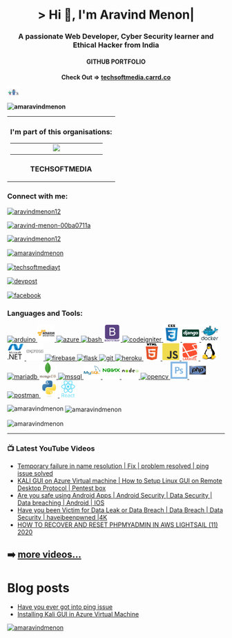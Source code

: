 <h1 align="center"> > Hi 👋, I'm Aravind Menon|</h1>
<h3 align="center">A passionate Web Developer, Cyber Security learner and Ethical Hacker from India</h3>
<h4 align="center"> GITHUB PORTFOLIO </h4>
<h4 align="center">Check Out => <a href="https://techsoftmedia.carrd.co/">techsoftmedia.carrd.co</a>
<!-- https://github.com/amaravindmenon -->
<p align="left"> <img src="dev-working.gif" alt="amaravindmenon" height="20px" width="30px"/> </p>
<p align="left"> <img src="https://komarev.com/ghpvc/?username=amaravindmenon&label=Profile%20views&color=0e75b6&style=flat" alt="amaravindmenon" /> </p>

<table width="100%">
        <tr>
        <td align="center">
        <h3>I'm part of this organisations:</h3>
        <table>
                <tr>
                <td align="center" width="200">
                <a href="https://github.com/amaravindmenon">
                <img width="100%" src="https://yt3.ggpht.com/ytc/AAUvwnjbD6ONOtnt8CBysp4Eq9A4fhAO21KrCo4offOiIQ=s88-c-k-c0x00ffffff-no-rj" />
                </a>
                </td>
                </tr>
        </table>
        <h3>TECHSOFTMEDIA</h3>        
        </td>
        </tr>
</table>
<h3 align="left">Connect with me:</h3>

<p align="left"> <a href="https://twitter.com/aravindmenon12" target="blank"><img src="https://img.shields.io/twitter/follow/aravindmenon12?logo=twitter&style=for-the-badge" alt="aravindmenon12" /></a> </p>
<p align="left"> <a href="https://www.linkedin.com/in/aravind-menon-00ba0711a/" target="blank"><img align="center" src="https://img.shields.io/badge/LInkedin-Follow-blue?style=for-the-badge&logo=Linkedin" alt="aravind-menon-00ba0711a" /></a> </p>
<p align="left"> <a href="https://youtube.com/techsoftmedia" target="blank"><img src="https://img.shields.io/youtube/channel/subscribers/UCa_HIEu0txzY_Fmy5Np-MZA?color=silver&logo=YOUTUBE&logoColor=red&style=for-the-badge" alt="aravindmenon12" /></a> </p>
<p align="left"> <a href="https://dev.to/@amaravindmenon" target="blank"><img align="center" src="https://img.shields.io/badge/DEV.to-Follow-blue?style=for-the-badge&logo=dev.to" alt="amaravindmenon" /></a><!-- https://github.com/amaravindmenon --> </p>
<p align="left"> <a href="https://www.instagram.com/techsoftmediayt/" target="blank"><img align="center" src="https://img.shields.io/badge/instagram-Follow-red?style=for-the-badge&logo=instagram" alt="techsoftmediayt" /></a> </p>
<p align="left"> <a href="https://devpost.com/aravind-shinja" target="blank"><img align="center" src="https://img.shields.io/badge/Devpost-Follow-yellowgreen?style=for-the-badge&logo=devpost" alt="devpost" /></a> </p>
<p align="left"> <a href="https://www.facebook.com/aravind.menon.372" target="blank"><img align="center" src="https://img.shields.io/badge/facebook-follow-blue?style=for-the-badge&logo=facebook" alt="facebook" /></a> </p>


<h3 align="left">Languages and Tools:</h3>
<p align="left"> <a href="https://www.arduino.cc/" target="_blank"> <img src="https://cdn.worldvectorlogo.com/logos/arduino-1.svg" alt="arduino" width="40" height="40"/> </a> <a href="https://aws.amazon.com" target="_blank"> <img src="https://raw.githubusercontent.com/devicons/devicon/master/icons/amazonwebservices/amazonwebservices-original-wordmark.svg" alt="aws" width="40" height="40"/> </a> <a href="https://azure.microsoft.com/en-in/" target="_blank"><!-- https://github.com/amaravindmenon --> <img src="https://www.vectorlogo.zone/logos/microsoft_azure/microsoft_azure-icon.svg" alt="azure" width="40" height="40"/> </a> <a href="https://www.gnu.org/software/bash/" target="_blank"> <img src="https://www.vectorlogo.zone/logos/gnu_bash/gnu_bash-icon.svg" alt="bash" width="40" height="40"/> </a> <a href="https://getbootstrap.com" target="_blank"> <img src="https://raw.githubusercontent.com/devicons/devicon/master/icons/bootstrap/bootstrap-plain-wordmark.svg" alt="bootstrap" width="40" height="40"/> </a> <a href="https://codeigniter.com" target="_blank"> <img src="https://cdn.worldvectorlogo.com/logos/codeigniter.svg" alt="codeigniter" width="40" height="40"/> </a> <a href="https://www.w3schools.com/css/" target="_blank"> <img src="https://raw.githubusercontent.com/devicons/devicon/master/icons/css3/css3-original-wordmark.svg" alt="css3" width="40" height="40"/> </a> <a href="https://www.djangoproject.com/" target="_blank"><!-- https://github.com/amaravindmenon --> <img src="https://raw.githubusercontent.com/devicons/devicon/master/icons/django/django-original.svg" alt="django" width="40" height="40"/> </a> <a href="https://www.docker.com/" target="_blank"> <img src="https://raw.githubusercontent.com/devicons/devicon/master/icons/docker/docker-original-wordmark.svg" alt="docker" width="40" height="40"/> </a> <a href="https://dotnet.microsoft.com/" target="_blank"> <img src="https://raw.githubusercontent.com/devicons/devicon/master/icons/dot-net/dot-net-original-wordmark.svg" alt="dotnet" width="40" height="40"/> </a> <a href="https://expressjs.com" target="_blank"> <img src="https://raw.githubusercontent.com/devicons/devicon/master/icons/express/express-original-wordmark.svg" alt="express" width="40" height="40"/> </a> <!-- https://github.com/amaravindmenon --><a href="https://firebase.google.com/" target="_blank"> <img src="https://www.vectorlogo.zone/logos/firebase/firebase-icon.svg" alt="firebase" width="40" height="40"/> </a> <a href="https://flask.palletsprojects.com/" target="_blank"> <img src="https://www.vectorlogo.zone/logos/pocoo_flask/pocoo_flask-icon.svg" alt="flask" width="40" height="40"/> </a> <a href="https://git-scm.com/" target="_blank"> <img src="https://www.vectorlogo.zone/logos/git-scm/git-scm-icon.svg" alt="git" width="40" height="40"/> </a> <a href="https://heroku.com" target="_blank"> <img src="https://www.vectorlogo.zone/logos/heroku/heroku-icon.svg" alt="heroku" width="40" height="40"/> </a> <a href="https://www.w3.org/html/" target="_blank"> <img src="https://raw.githubusercontent.com/devicons/devicon/master/icons/html5/html5-original-wordmark.svg" alt="html5" width="40" height="40"/> </a> <a href="https://developer.mozilla.org/en-US/docs/Web/JavaScript" target="_blank"> <!-- https://github.com/amaravindmenon --><img src="https://raw.githubusercontent.com/devicons/devicon/master/icons/javascript/javascript-original.svg" alt="javascript" width="40" height="40"/> </a> <a href="https://laravel.com/" target="_blank"> <img src="https://raw.githubusercontent.com/devicons/devicon/master/icons/laravel/laravel-plain-wordmark.svg" alt="laravel" width="40" height="40"/> </a> <a href="https://www.linux.org/" target="_blank"> <img src="https://raw.githubusercontent.com/devicons/devicon/master/icons/linux/linux-original.svg" alt="linux" width="40" height="40"/> </a> <a href="https://mariadb.org/" target="_blank"> <img src="https://www.vectorlogo.zone/logos/mariadb/mariadb-icon.svg" alt="mariadb" width="40" height="40"/> </a> <a href="https://www.mongodb.com/" target="_blank"> <img src="https://raw.githubusercontent.com/devicons/devicon/master/icons/mongodb/mongodb-original-wordmark.svg" alt="mongodb" width="40" height="40"/> </a><!-- https://github.com/amaravindmenon --> <a href="https://www.microsoft.com/en-us/sql-server" target="_blank"> <img src="https://cdn.worldvectorlogo.com/logos/microsoft-sql-server.svg" alt="mssql" width="40" height="40"/> </a> <a href="https://www.mysql.com/" target="_blank"> <img src="https://raw.githubusercontent.com/devicons/devicon/master/icons/mysql/mysql-original-wordmark.svg" alt="mysql" width="40" height="40"/> </a> <a href="https://www.nginx.com" target="_blank"> <img src="https://raw.githubusercontent.com/devicons/devicon/master/icons/nginx/nginx-original.svg" alt="nginx" width="40" height="40"/> </a> <a href="https://nodejs.org" target="_blank"> <img src="https://raw.githubusercontent.com/devicons/devicon/master/icons/nodejs/nodejs-original-wordmark.svg" alt="nodejs" width="40" height="40"/> </a> <a href="https://opencv.org/" target="_blank"> <img src="https://www.vectorlogo.zone/logos/opencv/opencv-icon.svg" alt="opencv" width="40" height="40"/> </a> <a href="https://www.photoshop.com/en" target="_blank"> <img src="https://raw.githubusercontent.com/devicons/devicon/master/icons/photoshop/photoshop-line.svg" alt="photoshop" width="40" height="40"/> </a> <a href="https://www.php.net" target="_blank"> <!-- https://github.com/amaravindmenon --><img src="https://raw.githubusercontent.com/devicons/devicon/master/icons/php/php-original.svg" alt="php" width="40" height="40"/> </a> <a href="https://postman.com" target="_blank"> <img src="https://www.vectorlogo.zone/logos/getpostman/getpostman-icon.svg" alt="postman" width="40" height="40"/> </a> <a href="https://www.python.org" target="_blank"> <img src="https://raw.githubusercontent.com/devicons/devicon/master/icons/python/python-original.svg" alt="python" width="40" height="40"/> </a> <a href="https://reactjs.org/" target="_blank"> <img src="https://raw.githubusercontent.com/devicons/devicon/master/icons/react/react-original-wordmark.svg" alt="react" width="40" height="40"/> </a> </p>

<p><img align="left" src="https://github-readme-stats.vercel.app/api/top-langs?username=amaravindmenon&show_icons=true&locale=en&layout=compact" alt="amaravindmenon" /></p><!-- https://github.com/amaravindmenon -->

<p>&nbsp;<img align="center" src="https://github-readme-stats.vercel.app/api?username=amaravindmenon&show_icons=true&locale=en" alt="amaravindmenon" /></p>

<p><img align="center" src="https://github-readme-streak-stats.herokuapp.com/?user=amaravindmenon&" alt="amaravindmenon" /></p>

------

### 📺 Latest YouTube Videos

<!-- YOUTUBE:START -->
- [Temporary failure in name resolution | Fix | problem resolved | ping issue solved](https://www.youtube.com/watch?v=UOszyo1EZvs)
- [KALI GUI on Azure Virtual machine | How to Setup Linux GUI on Remote Desktop Protocol | Pentest box](https://www.youtube.com/watch?v=24KsWyw7Ca0)
- [Are you safe using Android Apps | Android Security | Data Security | Data breaching | Android | IOS](https://www.youtube.com/watch?v=inhCHBF133k)
- [Have you been Victim for Data Leak or Data Breach | Data Breach | Data Security | haveibeenpwned |4K](https://www.youtube.com/watch?v=76QRbFEiX5g)
- [HOW TO RECOVER AND RESET PHPMYADMIN IN AWS LIGHTSAIL (11) 2020](https://www.youtube.com/watch?v=sUKRdEZNmfg)
<!-- YOUTUBE:END -->

➡️ [more videos...](https://youtube.com/techsoftmedia)
------

# Blog posts

<!-- BLOG-POST-LIST:START -->
- [Have you ever got into ping issue](https://dev.to/amaravindmenon/have-you-ever-got-into-ping-issue-5de9)
- [Installing Kali GUI in Azure Virtual Machine](https://dev.to/amaravindmenon/installing-kali-gui-in-azure-virtual-machine-1de2)
<!-- BLOG-POST-LIST:END -->


<p align="left"> <a href="https://github.com/amaravindmenon"><img src="https://github-profile-trophy.vercel.app/?username=amaravindmenon&theme=onedark&row=4&column=4" alt="amaravindmenon" /></a> </p>

